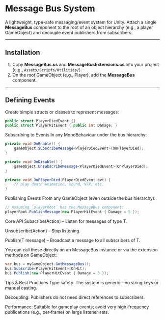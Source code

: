 
# Message Bus System

A lightweight, type-safe messaging/event system for Unity. Attach a single **MessageBus** component to the root of an object hierarchy (e.g., a player GameObject) and decouple event publishers from subscribers.

---

## Installation

1. Copy **MessageBus.cs** and **MessageBusExtensions.cs** into your project (e.g., `Assets/Scripts/Utilities/`).
2. On the root GameObject (e.g., Player), add the **MessageBus** component.

---

## Defining Events

Create simple structs or classes to represent messages:

```csharp
public struct PlayerDiedEvent {}
public struct PlayerHitEvent { public int Damage; }
```

Subscribing to Events
In any MonoBehaviour under the bus hierarchy:
```csharp
private void OnEnable() {
    gameObject.SubscribeMessage<PlayerDiedEvent>(OnPlayerDied);
}

private void OnDisable() {
    gameObject.UnsubscribeMessage<PlayerDiedEvent>(OnPlayerDied);
}

private void OnPlayerDied(PlayerDiedEvent evt) {
    // play death animation, sound, VFX, etc.
}
```
Publishing Events
From any GameObject (even outside the bus hierarchy):
```csharp
// Assuming `playerRoot` has the MessageBus component:
playerRoot.PublishMessage(new PlayerHitEvent { Damage = 5 });
```

Core API
Subscribe<T>(Action<T>) – Listen for messages of type T.

Unsubscribe<T>(Action<T>) – Stop listening.

Publish<T>(T message) – Broadcast a message to all subscribers of T.

You can call these directly on an MessageBus instance or via the extension methods on GameObject:
```csharp
var bus = myGameObject.GetMessageBus();
bus.Subscribe<PlayerHitEvent>(OnHit);
bus.Publish(new PlayerHitEvent { Damage = 3 });
```

Tips & Best Practices
Type safety: The system is generic—no string keys or manual casting.

Decoupling: Publishers do not need direct references to subscribers.

Performance: Suitable for gameplay events; avoid very high-frequency publications (e.g., per‑frame) on large listener sets.
